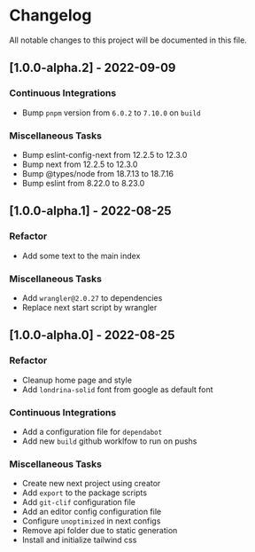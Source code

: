 # Changelog

All notable changes to this project will be documented in this file.

## [1.0.0-alpha.2] - 2022-09-09

### <!-- 07 -->Continuous Integrations

- Bump `pnpm` version from `6.0.2` to `7.10.0` on `build`

### <!-- 08 -->Miscellaneous Tasks

- Bump eslint-config-next from 12.2.5 to 12.3.0
- Bump next from 12.2.5 to 12.3.0
- Bump @types/node from 18.7.13 to 18.7.16
- Bump eslint from 8.22.0 to 8.23.0

## [1.0.0-alpha.1] - 2022-08-25

### <!-- 04 -->Refactor

- Add some text to the main index

### <!-- 08 -->Miscellaneous Tasks

- Add `wrangler@2.0.27` to dependencies
- Replace next start script by wrangler

## [1.0.0-alpha.0] - 2022-08-25

### <!-- 04 -->Refactor

- Cleanup home page and style
- Add `londrina-solid` font from google as default font

### <!-- 07 -->Continuous Integrations

- Add a configuration file for `dependabot`
- Add new `build` github worklfow to run on pushs

### <!-- 08 -->Miscellaneous Tasks

- Create new next project using creator
- Add `export` to the package scripts
- Add `git-clif` configuration file
- Add an editor config configuration file
- Configure `unoptimized` in next configs
- Remove api folder due to static generation
- Install and initialize tailwind css

<!-- generated by git-cliff -->

